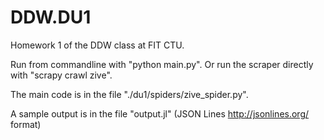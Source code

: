 # DDW.DU1
Homework 1 of the DDW class at FIT CTU.

Run from commandline with "python main.py". Or run the scraper directly with "scrapy crawl zive".

The main code is in the file "./du1/spiders/zive_spider.py".

A sample output is in the file "output.jl" (JSON Lines http://jsonlines.org/ format)
